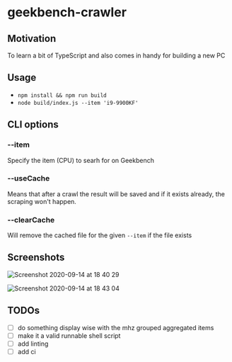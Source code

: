 # geekbench-crawler

## Motivation
To learn a bit of TypeScript and also comes in handy for building a new PC

## Usage
- `npm install && npm run build`
- `node build/index.js --item 'i9-9900KF'`

## CLI options
### --item
Specify the item (CPU) to searh for on Geekbench

### --useCache
Means that after a crawl the result will be saved and if it exists already, the scraping won't happen.

### --clearCache
Will remove the cached file for the given `--item` if the file exists


## Screenshots
![Screenshot 2020-09-14 at 18 40 29](https://user-images.githubusercontent.com/13768191/93114269-af159a80-f6ba-11ea-8151-0863762d131c.png)

![Screenshot 2020-09-14 at 18 43 04](https://user-images.githubusercontent.com/13768191/93114184-960ce980-f6ba-11ea-855a-0315ee1a0441.png)


## TODOs
- [ ] do something display wise with the mhz grouped aggregated items
- [ ] make it a valid runnable shell script
- [ ] add linting
- [ ] add ci
